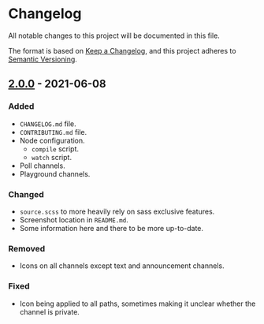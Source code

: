 # Changelog
All notable changes to this project will be documented in this file.

The format is based on [Keep a Changelog](https://keepachangelog.com/en/1.0.0/),
and this project adheres to [Semantic Versioning](https://semver.org/spec/v2.0.0.html).

## [2.0.0] - 2021-06-08
### Added
- `CHANGELOG.md` file.
- `CONTRIBUTING.md` file.
- Node configuration.
  - `compile` script.
  - `watch` script.
- Poll channels.
- Playground channels.
### Changed
- `source.scss` to more heavily rely on sass exclusive features.
- Screenshot location in `README.md`.
- Some information here and there to be more up-to-date.
### Removed
- Icons on all channels except text and announcement channels.
### Fixed
- Icon being applied to all paths, sometimes making it unclear whether the channel is private.

[2.0.0]: https://github.com/v-briese/channel-icons/compare/fc531eb..main
